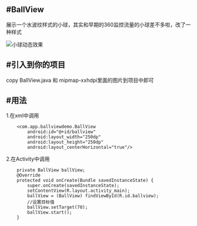 #BallView
-------------------

展示一个水波纹样式的小球，其实和早期的360监控流量的小球差不多啦，改了一种样式


![小球动态效果](http://img.blog.csdn.net/20160721175435160)

#引入到你的项目
-------------------
copy BallView.java 和 mipmap-xxhdpi里面的图片到项目中即可

#用法
-------------------
1.在xml中调用
```
    <com.app.ballviewdemo.BallView
        android:id="@+id/ballview"
        android:layout_width="250dp"
        android:layout_height="250dp"
        android:layout_centerHorizontal="true"/>
```
2.在Activity中调用
```
    private BallView ballView;
    @Override
    protected void onCreate(Bundle savedInstanceState) {
        super.onCreate(savedInstanceState);
        setContentView(R.layout.activity_main);
        ballView = (BallView) findViewById(R.id.ballview);
        //设置目标值
        ballView.setTarget(70);
        ballView.start();
    }
```
